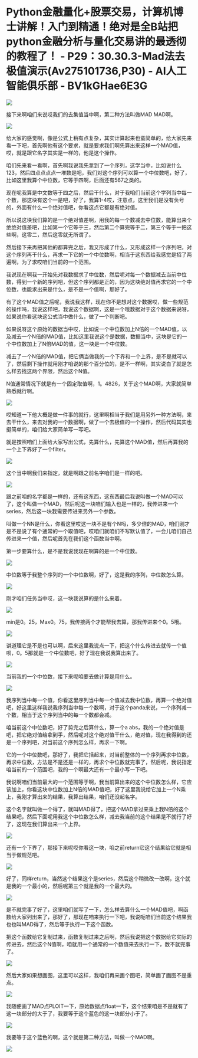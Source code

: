 # Python金融量化+股票交易，计算机博士讲解！入门到精通！绝对是全B站把python金融分析与量化交易讲的最透彻的教程了！ - P29：30.30.3-Mad法去极值演示(Av275101736,P30) - AI人工智能俱乐部 - BV1kGHae6E3G

![](img/ed1021ba447461ad6845f7f999448e96_0.png)

接下来啊咱们来说哎我们的去集值当中啊，第二种方法叫做MAD MAD啊。

![](img/ed1021ba447461ad6845f7f999448e96_2.png)

给大家的感觉啊，像是公式上稍有点复杂，其实计算起来也蛮简单的，给大家先来看一下吧，首先啊他有这个要求，就是要求我们啊先算出来这样一个MAD值，哎，就是跟它名字其实是一样的，他是这个操作。

咱们先来看一看啊，首先啊我说我先拿到了一个序列，这学当中，比如说什么123，然后四点点点点一堆数是吧，我们对这个序列可以算一个中位数吧，好了，比如这里我算个中位数，它等于四啊，后面还有567之类的。

现在呢我算是中文数等于四之后，然后干什么，对于我咱们当前这个学列当中每一个数，那这块有这个一是吧，好了，我算1-4哎，注意点，这里我们是没有负号的，外面有什么一个绝对值吧，你看这点它都是有绝对值。

所以说这块我们算的是一个绝对值差啊，用我的每一个数减去中位数，能算出来个绝绝对值差吧，比如第一个它等于三，然后第二个算完等于二，第三个等于一把这些啊，这零二，然后这零就无所谓了。

然后接下来再把其他的都算完之后，我又形成了什么，又形成这样一个序列吧，对这个序列再干什么，再求一下它的一个中位数啊，相当于这东西给我感觉是招了两遍啊，为了求哎咱们当前的一个范围。

我说现在啊我一开始先对我数据求了中位数，然后呢对每一个数据减去当前中位数，得到一个新的序列吧，但这个序列都是正的，因为这块绝对值再求它的一个中位数，也能求出来是什么，是不是一个值啊，那好了。

有了这个MAD值之后呢，我说我这样，现在你不是想对这个数据哎，做一些规范的操作吗，我说这样吧，我说这个数据啊，这是一个哦数据对于这个数据来说呀，如果说你看这块这公式当中做什么，做了一个判断吧。

如果说呀这个原始的数据当中哎，比如说一个中位数加上N倍的一个MAD值，以及减去一个N倍的MAD值，比如这里我说这个是数据，数据当中，这块是它的一个中位数加上了N倍MAD的值，这一块是一个中位数。

减去了一个N倍的MAD值，把它俩当做我的一个下界和一个上界，是不是就可以了，然后剩下操作就用刚才咱说的那个百分位的，是不一样啊，其实说白了就是怎么样去找这两个界限，然后这个N值。

N值通常情况下就是有一个固定取值啊，1。4826，关于这个MAD啊，大家就简单熟悉就行啊。

![](img/ed1021ba447461ad6845f7f999448e96_4.png)

哎知道一下他大概是做一件事的就行，这里啊相当于我们是用另外一种方法啊，来去干什么，来去对我的一个数据啊，做了一个去极值的一个操作，然后代码其实也挺简单的，咱们给大家简单写一写吧。

就是按照咱们上面给大家写出公式，先算什么，先算这个MAD值，然后再算我的一个上下界好了一个filter。



![](img/ed1021ba447461ad6845f7f999448e96_6.png)

这个当中啊我们来指定，就是啊跟之前名字咱们是一样的吧。

![](img/ed1021ba447461ad6845f7f999448e96_8.png)

跟之前咱的名字都是一样的，还有这东西，这东西最后我说叫做一个MAD可以了，这个叫做一个MAD，然后呢这一块咱们输入也是一样的，我传进来一个series，然后这一块我需要传进来另外一个参数。

叫做一个NN是什么，你看这里哎这一块不是有个N吗，多少倍的MAD，咱们刚才是不是说了有个通常的一个取值吧，哎咱们就咱们不写默认值了，一会儿咱们自己传进来一个值，然后呢首先在我们这个函数当中啊。

第一步要算什么，是不是我说我现在啊算的是一个中位数。

![](img/ed1021ba447461ad6845f7f999448e96_10.png)

中位数等于我整个序列的一个中位数啊，好了，这是我的序列，中位数怎么算。

![](img/ed1021ba447461ad6845f7f999448e96_12.png)

刚才咱们任务当中哎，这一块我说算的是什么来着。

![](img/ed1021ba447461ad6845f7f999448e96_14.png)

min是0。25，Max0。75，我传接两个才能帮我去算，那我传进来个0。5哦。

![](img/ed1021ba447461ad6845f7f999448e96_16.png)

讲道理它是不是也可以啊，后来这里我说点一下，把这个什么传进去就传一个值呗，0。5那就是一个中位数吧，好了现在我说我算出来了。



![](img/ed1021ba447461ad6845f7f999448e96_18.png)

当前我的一个中位数，接下来呢咱要去做计算是用什么。

![](img/ed1021ba447461ad6845f7f999448e96_20.png)

我序列当中每一个值，你看这里序列当中每一个值减去我中位数，再算一个绝对值吧，好这里这样我说我序列当中每一个数啊，对于这个panda来说，一个序列减一个数，相当于这个序列当中的每一个数都会减。

咱当前这个中位数吧，好了剪完之后算什么，算一个a abs，我的一个绝对值是吧，把它绝对值给拿到手，然后呢对这个绝对值干什么，绝对值，现在我得到的还是一个序列吧，对当前这个序列怎么样，再求一下啊。

它的一个中位数吧，那好了，我把它括起来，对当前整体的一个序列再求中位数，再求中位数，方法是不是还是一样的，再求个中位数就完事了，然后呢，我说指定咱当前的一个范围吧，我的一个啊最大还有一个最小写一下吧。

我说啊咱们当前最大的一个范围等于啊，我当前算出来的这个中位数怎么样，它应该加上，你看这块中位数加上N倍的MAD值吧，好了这里我说给它加上一个N乘上，我刚才算出来的结果，我算出结果，咱们还没起名字。

这个名字就叫做一个得了，就叫MAD得了，把这个MAD拿过来乘上我N倍的这个结果吧，然后下面呢用我这个中位数怎么样，减去我当前的这个结果是不就行了好了，这现在我们算出来一个上界。



![](img/ed1021ba447461ad6845f7f999448e96_22.png)

还有一个下界了，那接下来呢哎你看这一块，咱之前return它这个结果给它就是相当于做规范吧。

![](img/ed1021ba447461ad6845f7f999448e96_24.png)

好了，同样return，当然这个结果这个是series，然后这个稍微改一改啊，这个就是我的一个最小的，然后呢第三个就是我的一个最大的。



![](img/ed1021ba447461ad6845f7f999448e96_26.png)

是不就完事了好了，这里咱们就写了一下，怎么样去算什么一个MAD值吧，啊函数给大家列出来了，那好了，那现在咱来执行一下吧，我说呃咱们当前这个结果我也也叫MAD得了，然后等于执行一下这个函数。

把这个函数给它复制过来，函数复制过来之后啊，然后我说把这个数据给它实际的传进去，然后这个N值啊，咱就用一个通常的一个数值来去执行一下，数不就完事了。



![](img/ed1021ba447461ad6845f7f999448e96_28.png)

然后大家如果想画图，这里可以这样，我咱们再来画个图吧，简单画了画图不是重点。

![](img/ed1021ba447461ad6845f7f999448e96_30.png)

我随便画了MAD点PLOIT一下，原始数据点float一下，这个结果咱是不是就有了这一块部分的大于了，我要等于这个蓝色的这一块部分小于了。



![](img/ed1021ba447461ad6845f7f999448e96_32.png)

我要等于这个蓝色的啊，这个就是第二种方法，叫做一个MAD啊。

![](img/ed1021ba447461ad6845f7f999448e96_34.png)